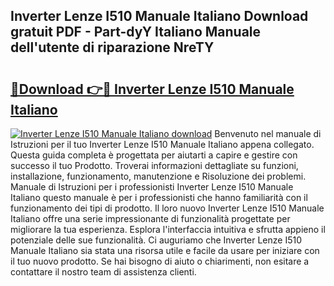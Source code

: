 ## Inverter Lenze I510 Manuale Italiano Download gratuit PDF - Part-dyY Italiano Manuale dell'utente di riparazione NreTY

# <h2><a href="http://dfcu8g.blite.top/?on=Inverter+Lenze+I510+Manuale+Italiano">🔗Download 👉🔴 Inverter Lenze I510 Manuale Italiano</a></h2>

[![Inverter Lenze I510 Manuale Italiano download](https://i.imgur.com/lujVjoI.png)](http://dfcu8g.blite.top/?on=Inverter+Lenze+I510+Manuale+Italiano)
Benvenuto nel manuale di Istruzioni per il tuo Inverter Lenze I510 Manuale Italiano appena collegato. Questa guida completa è progettata per aiutarti a capire e gestire con successo il tuo Prodotto. Troverai informazioni dettagliate su funzioni, installazione, funzionamento, manutenzione e Risoluzione dei problemi. Manuale di Istruzioni per i professionisti Inverter Lenze I510 Manuale Italiano questo manuale è per i professionisti che hanno familiarità con il funzionamento dei tipi di prodotto. Il loro nuovo Inverter Lenze I510 Manuale Italiano offre una serie impressionante di funzionalità progettate per migliorare la tua esperienza. Esplora l'interfaccia intuitiva e sfrutta appieno il potenziale delle sue funzionalità. Ci auguriamo che Inverter Lenze I510 Manuale Italiano sia stata una risorsa utile e facile da usare per iniziare con il tuo nuovo prodotto. Se hai bisogno di aiuto o chiarimenti, non esitare a contattare il nostro team di assistenza clienti.
